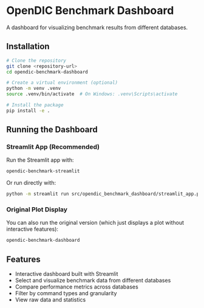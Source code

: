 # OpenDIC Benchmark Dashboard

A dashboard for visualizing benchmark results from different databases.

## Installation

```bash
# Clone the repository
git clone <repository-url>
cd opendic-benchmark-dashboard

# Create a virtual environment (optional)
python -m venv .venv
source .venv/bin/activate  # On Windows: .venv\Scripts\activate

# Install the package
pip install -e .
```

## Running the Dashboard

### Streamlit App (Recommended)

Run the Streamlit app with:

```bash
opendic-benchmark-streamlit
```

Or run directly with:

```bash
python -m streamlit run src/opendic_benchmark_dashboard/streamlit_app.py
```

### Original Plot Display

You can also run the original version (which just displays a plot without interactive features):

```bash
opendic-benchmark-dashboard
```

## Features

- Interactive dashboard built with Streamlit
- Select and visualize benchmark data from different databases
- Compare performance metrics across databases
- Filter by command types and granularity
- View raw data and statistics